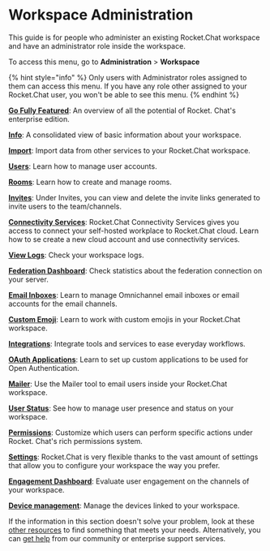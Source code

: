 # Workspace Administration

This guide is for people who administer an existing Rocket.Chat workspace and have an administrator role inside the workspace.

To access this menu, go to **Administration** > **Workspace**

{% hint style="info" %}
Only users with Administrator roles assigned to them can access this menu. If you have any role other assigned to your Rocket.Chat user, you won't be able to see this menu.
{% endhint %}

[**Go Fully Featured**](go-fully-featured.md): An overview of all the potential of Rocket. Chat's enterprise edition.

[**Info**](info.md): A consolidated view of basic information about your workspace.

[**Import**](import/): Import data from other services to your Rocket.Chat workspace.

[**Users**](users/): Learn how to manage user accounts.

[**Rooms**](../user-guides/rooms/): Learn how to create and manage rooms.

[**Invites**](invites.md): Under Invites, you can view and delete the invite links generated to invite users to the team/channels.

[**Connectivity Services**](registration.md): Rocket.Chat Connectivity Services gives you access to connect your self-hosted workplace to Rocket.Chat cloud. Learn how to se create a new cloud account and use connectivity services.

[**View Logs**](settings/logs.md): Check your workspace logs.

[**Federation Dashboard**](federation-dashboard.md): Check statistics about the federation connection on your server.

[**Email Inboxes**](email-inboxes.md): Learn to manage Omnichannel email inboxes or email accounts for the email channels.

[**Custom Emoji**](custom-emoji.md): Learn to work with custom emojis in your Rocket.Chat workspace.

[**Integrations**](integrations/): Integrate tools and services to ease everyday workflows.

[**OAuth Applications**](oauth-applications.md): Learn to set up custom applications to be used for Open Authentication.

[**Mailer**](mailer.md): Use the Mailer tool to email users inside your Rocket.Chat workspace.

[**User Status**](user-status.md): See how to manage user presence and status on your workspace.

[**Permissions**](permissions.md): Customize which users can perform specific actions under Rocket. Chat's rich permissions system.

[**Settings**](settings/): Rocket.Chat is very flexible thanks to the vast amount of settings that allow you to configure your workspace the way you prefer.

[**Engagement Dashboard**](engagement-dashboard.md): Evaluate user engagement on the channels of your workspace.

[**Device management**](device-management.md): Manage the devices linked to your workspace.

If the information in this section doesn't solve your problem, look at these [other resources](../../setup-and-configure/advanced-workspace-management/) to find something that meets your needs. Alternatively, you can [get help](../../resources/get-support/) from our community or enterprise support services.
